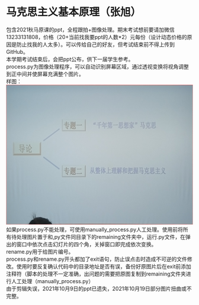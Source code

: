 # 马克思主义基本原理（张旭）
包含2021秋马原课的ppt，全程跟拍+图像处理。期末考试想前要请加微信13233131808，价格（20+当前找我要ppt的人数*2）元每份（设计动态价格的原因是防止找我的人太多）。可以传给自己的好友，但考试结束前不得上传到GitHub。  
本学期考试结束后，会把ppt公布，供下一届学生参考。  
process.py为图像处理程序，可以自动识别屏幕区域，通过透视变换将视角调整到正中间并使屏幕充满整个图片。  
样图：
![](example.jpg)
如果process.py不能处理，可使用manually_process.py人工处理。使用前将所有待处理图片置于和,py文件同目录下的remaining文件夹中，运行.py文件，在弹出的窗口中依次点击幻灯片的四个角，关掉窗口即完成依次变换。  
rename.py用于给图片编号。  
process.py和rename.py开头都加了exit语句，防止误点击时造成不可逆的文件修改。使用时要反复确认代码中的目录地址是否有误，备份好原图片后在exit前添加注释符（脚本的处理不一定准确，出问题的需要把原图复制到remaining文件夹进行人工处理（manually_process.py）  
由于剪辑失误，2021年10月9日的ppt已遗失，2021年10月19日部分图片扭曲或不完整。
